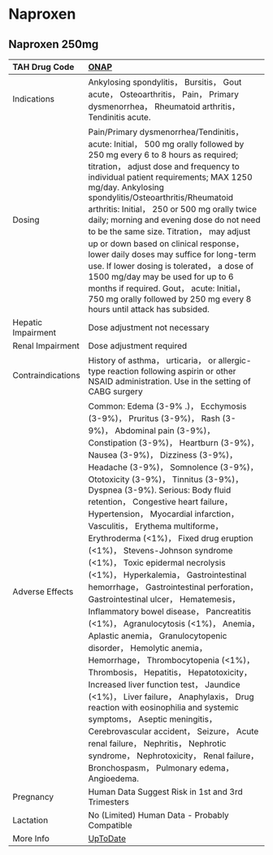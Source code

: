 # Naproxen

## Naproxen 250mg

| TAH Drug Code      | [ONAP](https://www.tahsda.org.tw/drugs/hissearch.php?drug_code=ONAP)                                                                                                                                                                                                                                                                                                                                                                                                                                                                                                                                                                                                                                                                                                                                                                                                                                                                                                                                                                                                                                                                                                                                                                 |
|:-------------------|:-------------------------------------------------------------------------------------------------------------------------------------------------------------------------------------------------------------------------------------------------------------------------------------------------------------------------------------------------------------------------------------------------------------------------------------------------------------------------------------------------------------------------------------------------------------------------------------------------------------------------------------------------------------------------------------------------------------------------------------------------------------------------------------------------------------------------------------------------------------------------------------------------------------------------------------------------------------------------------------------------------------------------------------------------------------------------------------------------------------------------------------------------------------------------------------------------------------------------------------|
| Indications        | Ankylosing spondylitis， Bursitis， Gout acute， Osteoarthritis， Pain， Primary dysmenorrhea， Rheumatoid arthritis， Tendinitis acute.                                                                                                                                                                                                                                                                                                                                                                                                                                                                                                                                                                                                                                                                                                                                                                                                                                                                                                                                                                                                                                                                                             |
| Dosing             | Pain/Primary dysmenorrhea/Tendinitis， acute: Initial， 500 mg orally followed by 250 mg every 6 to 8 hours as required; titration， adjust dose and frequency to individual patient requirements; MAX 1250 mg/day. Ankylosing spondylitis/Osteoarthritis/Rheumatoid arthritis: Initial， 250 or 500 mg orally twice daily; morning and evening dose do not need to be the same size. Titration， may adjust up or down based on clinical response， lower daily doses may suffice for long-term use. If lower dosing is tolerated， a dose of 1500 mg/day may be used for up to 6 months if required. Gout， acute: Initial， 750 mg orally followed by 250 mg every 8 hours until attack has subsided.                                                                                                                                                                                                                                                                                                                                                                                                                                                                                                                             |
| Hepatic Impairment | Dose adjustment not necessary                                                                                                                                                                                                                                                                                                                                                                                                                                                                                                                                                                                                                                                                                                                                                                                                                                                                                                                                                                                                                                                                                                                                                                                                        |
| Renal Impairment   | Dose adjustment required                                                                                                                                                                                                                                                                                                                                                                                                                                                                                                                                                                                                                                                                                                                                                                                                                                                                                                                                                                                                                                                                                                                                                                                                             |
| Contraindications  | History of asthma， urticaria， or allergic-type reaction following aspirin or other NSAID administration. Use in the setting of CABG surgery                                                                                                                                                                                                                                                                                                                                                                                                                                                                                                                                                                                                                                                                                                                                                                                                                                                                                                                                                                                                                                                                                        |
| Adverse Effects    | Common: Edema (3-9% .)， Ecchymosis (3-9%)， Pruritus (3-9%)， Rash (3-9%)， Abdominal pain (3-9%)， Constipation (3-9%)， Heartburn (3-9%)， Nausea (3-9%)， Dizziness (3-9%)， Headache (3-9%)， Somnolence (3-9%)， Ototoxicity (3-9%)， Tinnitus (3-9%)， Dyspnea (3-9%). Serious: Body fluid retention， Congestive heart failure， Hypertension， Myocardial infarction， Vasculitis， Erythema multiforme， Erythroderma (<1%)， Fixed drug eruption (<1%)， Stevens-Johnson syndrome (<1%)， Toxic epidermal necrolysis (<1%)， Hyperkalemia， Gastrointestinal hemorrhage， Gastrointestinal perforation， Gastrointestinal ulcer， Hematemesis， Inflammatory bowel disease， Pancreatitis (<1%)， Agranulocytosis (<1%)， Anemia， Aplastic anemia， Granulocytopenic disorder， Hemolytic anemia， Hemorrhage， Thrombocytopenia (<1%)， Thrombosis， Hepatitis， Hepatotoxicity， Increased liver function test， Jaundice (<1%)， Liver failure， Anaphylaxis， Drug reaction with eosinophilia and systemic symptoms， Aseptic meningitis， Cerebrovascular accident， Seizure， Acute renal failure， Nephritis， Nephrotic syndrome， Nephrotoxicity， Renal failure， Bronchospasm， Pulmonary edema， Angioedema. |
| Pregnancy          | Human Data Suggest Risk in 1st and 3rd Trimesters                                                                                                                                                                                                                                                                                                                                                                                                                                                                                                                                                                                                                                                                                                                                                                                                                                                                                                                                                                                                                                                                                                                                                                                    |
| Lactation          | No (Limited) Human Data - Probably Compatible                                                                                                                                                                                                                                                                                                                                                                                                                                                                                                                                                                                                                                                                                                                                                                                                                                                                                                                                                                                                                                                                                                                                                                                        |
| More Info          | [UpToDate](https://www.uptodate.com/contents/naproxen-drug-information)                                                                                                                                                                                                                                                                                                                                                                                                                                                                                                                                                                                                                                                                                                                                                                                                                                                                                                                                                                                                                                                                                                                                                              |

